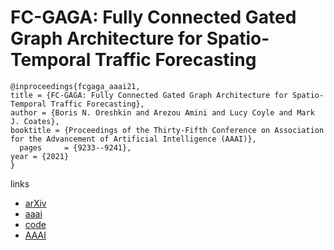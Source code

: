 # FC-GAGA: Fully Connected Gated Graph Architecture for Spatio-Temporal Traffic Forecasting

```
@inproceedings{fcgaga_aaai21,
title = {FC-GAGA: Fully Connected Gated Graph Architecture for Spatio-Temporal Traffic Forecasting},
author = {Boris N. Oreshkin and Arezou Amini and Lucy Coyle and Mark J. Coates},
booktitle = {Proceedings of the Thirty-Fifth Conference on Association for the Advancement of Artificial Intelligence (AAAI)},
  pages	    = {9233--9241},
year = {2021}
}
```

links
- [arXiv](https://arxiv.org/abs/2007.15531)
- [aaai](https://www.aaai.org/AAAI21Papers/AAAI-9957.OreshkinB.pdf)
- [code](https://github.com/boreshkinai/fc-gaga)
- [AAAI](https://ojs.aaai.org/index.php/AAAI/article/view/17114)